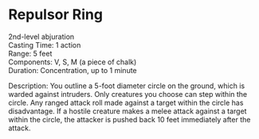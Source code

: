 # Repulsor Ring

2nd-level abjuration<br>
Casting Time: 1 action<br>
Range: 5 feet<br>
Components: V, S, M (a piece of chalk)<br>
Duration: Concentration, up to 1 minute

Description: You outline a 5-foot diameter circle on the ground, which is warded against intruders. Only creatures you choose can step within the circle. Any ranged attack roll made against a target within the circle has disadvantage. If a hostile creature makes a melee attack against a target within the circle, the attacker is pushed back 10 feet immediately after the attack.
